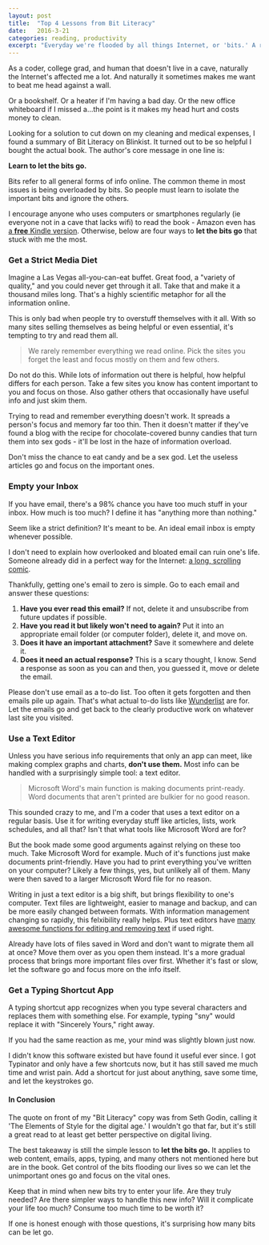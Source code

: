 ```yaml
---
layout: post
title:  "Top 4 Lessons from Bit Literacy"
date:   2016-3-21
categories: reading, productivity
excerpt: "Everyday we're flooded by all things Internet, or 'bits.' A recent read is a great guide to keeping them at bay."
---
```


As a coder, college grad, and human that doesn't live in a cave, naturally the Internet's affected me a lot. And naturally it sometimes makes me want to beat me head against a wall.

Or a bookshelf. Or a heater if I'm having a bad day. Or the new office whiteboard if I missed a...the point is it makes my head hurt and costs money to clean.

Looking for a solution to cut down on my cleaning and medical expenses, I found a summary of Bit Literacy on Blinkist. It turned out to be so helpful I bought the actual book. The author's core message in one line is:

**Learn to let the bits go.**

Bits refer to all general forms of info online. The common theme in most issues is being overloaded by bits. So people must learn to isolate the important bits and ignore the others.

I encourage anyone who uses computers or smartphones regularly (ie everyone not in a cave that lacks wifi) to read the book - Amazon even has [a **free** Kindle version](http://www.amazon.com/gp/product/B001CLFPMY/ref=dp-kindle-redirect?ie=UTF8&btkr=1). Otherwise, below are four ways to **let the bits go** that stuck with me the most.

### Get a Strict Media Diet

Imagine a Las Vegas all-you-can-eat buffet. Great food, a "variety of quality," and you could never get through it all. Take that and make it a thousand miles long. That's a highly scientific metaphor for all the information online.

This is only bad when people try to overstuff themselves with it all. With so many sites selling themselves as being helpful or even essential, it's tempting to try and read them all.

> We rarely remember everything we read online. Pick the sites you forget the least and focus mostly on them and few others.

Do not do this. While lots of information out there is helpful, how helpful differs for each person. Take a few sites you know has content important to you and focus on those. Also gather others that occasionally have useful info and just skim them.

Trying to read and remember everything doesn't work. It spreads a person's focus and memory far too thin. Then it doesn't matter if they've found a blog with the recipe for chocolate-covered bunny candies that turn them into sex gods - it'll be lost in the haze of information overload.

Don't miss the chance to eat candy and be a sex god. Let the useless articles go and focus on the important ones.

### Empty your Inbox

If you have email, there's a 98% chance you have too much stuff in your inbox. How much is too much? I define it has "anything more than nothing."

Seem like a strict definition? It's meant to be. An ideal email inbox is empty whenever possible.

I don't need to explain how overlooked and bloated email can ruin one's life. Someone already did in a perfect way for the Internet: [a long, scrolling comic](http://theoatmeal.com/comics/email_monster). 

Thankfully, getting one's email to zero is simple. Go to each email and answer these questions:

1. **Have you ever read this email?** If not, delete it and unsubscribe from future updates if possible.
2. **Have you read it but likely won't need to again?** Put it into an appropriate email folder (or computer folder), delete it, and move on.
3. **Does it have an important attachment?** Save it somewhere and delete it.
4. **Does it need an actual response?** This is a scary thought, I know. Send a response as soon as you can and then, you guessed it, move or delete the email.

Please don't use email as a to-do list. Too often it gets forgotten and then emails pile up again. That's what actual to-do lists like [Wunderlist](https://www.wunderlist.com/) are for. Let the emails go and get back to the clearly productive work on whatever last site you visited.

### Use a Text Editor

Unless you have serious info requirements that only an app can meet, like making complex graphs and charts, **don't use them.** Most info can be handled with a surprisingly simple tool: a text editor.

> Microsoft Word's main function is making documents print-ready. Word documents that aren't printed are bulkier for no good reason.

This sounded crazy to me, and I'm a coder that uses a text editor on a regular basis. Use it for writing everyday stuff like articles, lists, work schedules, and all that? Isn't that what tools like Microsoft Word are for?

But the book made some good arguments against relying on these too much. Take Microsoft Word for example. Much of it's functions just make documents print-friendly. Have you had to print everything you've written on your computer? Likely a few things, yes, but unlikely all of them. Many were then saved to a larger Microsoft Word file for no reason.

Writing in just a text editor is a big shift, but brings flexibility to one's computer. Text files are lightweight, easier to manage and backup, and can be more easily changed between formats. With information management changing so rapidly, this felxibility really helps. Plus text editors have [many awesome functions for editing and removing text](http://www.hongkiat.com/blog/sublime-text-tips/) if used right.

Already have lots of files saved in Word and don't want to migrate them all at once? Move them over as you open them instead. It's a more gradual process that brings more important files over first. Whether it's fast or slow, let the software go and focus more on the info itself.

### Get a Typing Shortcut App

A typing shortcut app recognizes when you type several characters and replaces them with something else. For example, typing "sny" would replace it with "Sincerely Yours," right away.

If you had the same reaction as me, your mind was slightly blown just now.

I didn't know this software existed but have found it useful ever since. I got Typinator and only have a few shortcuts now, but it has still saved me much time and wrist pain. Add a shortcut for just about anything, save some time, and let the keystrokes go.

#### In Conclusion

The quote on front of my "Bit Literacy" copy was from Seth Godin, calling it 'The Elements of Style for the digital age.' I wouldn't go that far, but it's still a great read to at least get better perspective on digital living.

The best takeaway is still the simple lesson to **let the bits go.** It applies to web content, emails, apps, typing, and many others not mentioned here but are in the book. Get control of the bits flooding our lives so we can let the unimportant ones go and focus on the vital ones.

Keep that in mind when new bits try to enter your life. Are they truly needed? Are there simpler ways to handle this new info? Will it complicate your life too much? Consume too much time to be worth it?

If one is honest enough with those questions, it's surprising how many bits can be let go.